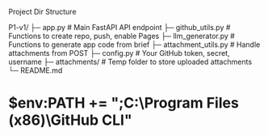 Project Dir Structure

P1-v1/
├─ app.py                 # Main FastAPI API endpoint
├─ github_utils.py        # Functions to create repo, push, enable Pages
├─ llm_generator.py       # Functions to generate app code from brief
├─ attachment_utils.py    # Handle attachments from POST
├─ config.py              # Your GitHub token, secret, username
├─ attachments/           # Temp folder to store uploaded attachments
└─ README.md

# $env:PATH += ";C:\Program Files (x86)\GitHub CLI"